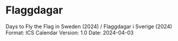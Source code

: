 # Flaggdagar
Days to Fly the Flag in Sweden (2024) / Flaggdagar i Sverige (2024)
Format: ICS Calendar
Version: 1.0
Date: 2024-04-03
